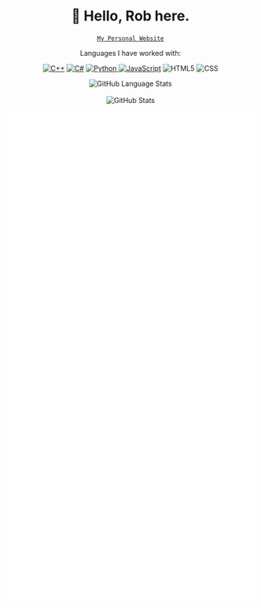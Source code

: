 <h1 align = "center">🦋 Hello, Rob here.</h1>

<p align="center">
  <a href="https://shinrobu.github.io/"><code>My Personal Website</code></a>
</p>

<p align="center">Languages I have worked with:</p>
<p align="center">
  <a href = "https://github.com/shinrobu?tab=repositories&q=&type=&language=c%2B%2B&sort="><img alt = "C++" src = "https://img.shields.io/badge/-C%2B%2B-00599C?style=for-the-badge&logo=cplusplus"></a>
  <a href = "https://github.com/shinrobu?tab=repositories&q=&type=&language=c%23&sort="><img alt = "C#" src = "https://img.shields.io/badge/-C%23-brightgreen?style=for-the-badge&logo=csharp"></a>
  <a href = "https://github.com/shinrobu?tab=repositories&q=&type=&language=python&sort="><img alt = "Python" src = "https://img.shields.io/badge/-Python-3776AB?style=for-the-badge&logo=Python&logoColor=white">
  <a href = "https://github.com/shinrobu?tab=repositories&q=&type=&language=javascript&sort="><img alt = "JavaScript" src = "https://img.shields.io/badge/-JavaScript-orange?style=for-the-badge&logo=javascript"></a>
  <img alt = "HTML5" src = "https://img.shields.io/badge/-HTML5-E34F26?style=for-the-badge&logo=html5&logoColor=white">
  <img alt = "CSS" src = "https://img.shields.io/badge/-CSS-1572B6?style=for-the-badge&logo=css3">
</p>

<!--- Readme stats --->

<p align="center">
  <img alt="GitHub Language Stats" src="https://github-readme-stats-sigma-five.vercel.app/api/top-langs/?username=shinrobu&layout=compact&langs_count=10&theme=material-palenight">
  <br>
  <br>
  <img alt="GitHub Stats" src="https://github-readme-stats-sigma-five.vercel.app/api?username=shinrobu&hide=stars&count_private=true&show_icons=true&theme=material-palenight">
</p>

<!--- lowlight's GitHub Metrics --->
<p align="center">
  <img align="center" src="/github-metrics.svg" alt="Metrics">
</p>


<!---
shinrobu/shinrobu is a ✨ special ✨ repository because its `README.md` (this file) appears on your GitHub profile.
You can click the Preview link to take a look at your changes.
--->
